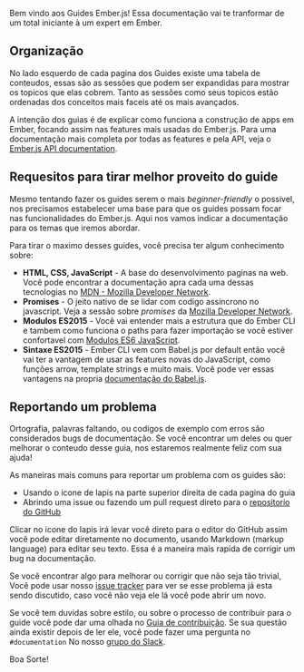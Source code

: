 Bem vindo aos Guides Ember.js! Essa documentação vai te tranformar de 
um total iniciante à um expert em Ember.

## Organização

No lado esquerdo de cada pagina dos Guides existe uma tabela de conteudos,
essas são as sessões que podem ser expandidas para mostrar os topicos que 
elas cobrem. Tanto as sessões como seus topicos estão ordenadas dos conceitos
mais faceis até os mais avançados.

A intenção dos guias é de explicar como funciona a construção de 
apps em Ember, focando assim nas features mais usadas do Ember.js.
Para uma documentação mais completa por todas as features e pela 
API, veja o [Ember.js API documentation](http://emberjs.com/api/).

## Requesitos para tirar melhor proveito do guide

Mesmo tentando fazer os guides serem o mais _beginner-friendly_ 
o possivel, nos precisamos estabelecer uma base para que os 
guides possam focar nas funcionalidades do Ember.js. 
Aqui nos vamos indicar a documentação para os temas que iremos abordar.

Para tirar o maximo desses guides, você precisa ter algum conhecimento sobre:

* **HTML, CSS, JavaScript** - A base do desenvolvimento paginas na web. Você pode encontrar a documentação apra cada uma dessas tecnologias no [MDN - Mozilla Developer Network][mdn].
* **Promises** - O jeito nativo de se lidar com codigo assincrono no javascript. Veja a sessão sobre _promises_ da [Mozilla Developer Network][promises].
* **Modulos ES2015** - Você vai entender mais a estrutura que do Ember CLI e tambem como funciona o paths para fazer importação se você estiver confortavel com [Modulos ES6 JavaScript][js-modules].
* **Sintaxe ES2015** - Ember CLI vem com Babel.js por default então você vai ter 
a vantagem de usar as features novas do JavaScript, como funções arrow, template strings
e muito mais. Você pode ver essas vantagens na propria
[documentação do Babel.js][babeljs].

## Reportando um problema

Ortografia, palavras faltando, ou codigos de exemplo com erros são 
considerados bugs de documentação. Se você encontrar um deles ou quer 
melhorar o conteudo desse guia, nos estaremos realmente feliz com 
sua ajuda!

As maneiras mais comuns para reportar um problema com os guides são:

* Usando o icone de lapis na parte superior direita de cada pagina do guia
* Abrindo uma issue ou fazendo um pull request direto para o [repositorio do GitHub][gh-guides]

Clicar no icone do lapis irá levar você direto para o editor do GitHub
assim você pode editar diretamente no documento, usando Markdown (markup language)
para editar seu texto.
Essa é a maneira mais rapida de corrigir um bug na documentação.

Se você encontrar algo para melhorar ou corrigir que não seja tão trivial,
Você pode usar nosso [issue tracker][gh-guides-issues] para ver se esse problema
já esta sendo discutido, caso você não veja ele lá você pode abrir um novo.

Se você tem duvidas sobre estilo, ou sobre o processo de contribuir para o guide
você pode dar uma olhada no [Guia de contribuição][gh-guides-contributing]. Se sua 
questão ainda existir depois de ler ele, você pode fazer uma pergunta no `#documentation` 
No nosso [grupo do Slack][slackin].

Boa Sorte! 

[mdn]: https://developer.mozilla.org/en-US/docs/Web
[promises]: https://developer.mozilla.org/en-US/docs/Web/JavaScript/Reference/Global_Objects/Promise 
[js-modules]: http://jsmodules.io/
[babeljs]: https://babeljs.io/docs/learn-es2015/
[es6]: https://leanpub.com/understandinges6/read

[gh-guides]: https://github.com/emberjs/guides/
[gh-guides-issues]: https://github.com/emberjs/guides/issues
[gh-guides-contributing]: https://github.com/emberjs/guides/blob/master/CONTRIBUTING.md

[slackin]: https://ember-community-slackin.herokuapp.com/
